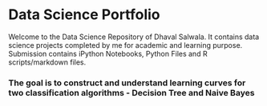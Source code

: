# Data Science Portfolio
Welcome to the Data Science Repository of Dhaval Salwala. It contains data science projects completed by me for academic and learning purpose. Submission contains iPython Notebooks, Python Files and R scripts/markdown files.

### The goal is to construct and understand learning curves for two classification algorithms - Decision Tree and Naive Bayes
